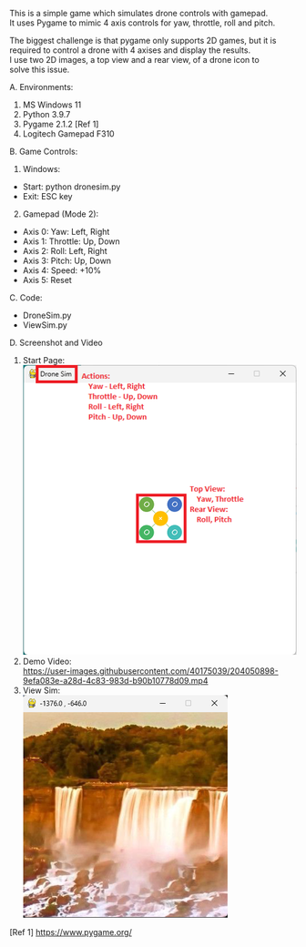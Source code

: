 This is a simple game which simulates drone controls with gamepad.  
It uses Pygame to mimic 4 axis controls for yaw, throttle, roll and pitch.  

The biggest challenge is that pygame only supports 2D games, but it is  
required to control a drone with 4 axises and display the results.  
I use two 2D images, a top view and a rear view, of a drone icon to  
solve this issue.   

A. Environments:  
1. MS Windows 11  
2. Python 3.9.7  
3. Pygame 2.1.2 [Ref 1]  
4. Logitech Gamepad F310  

B. Game Controls:

1. Windows:
- Start: python dronesim.py
- Exit: ESC key

2. Gamepad (Mode 2):  
- Axis 0: Yaw: Left, Right  
- Axis 1: Throttle: Up, Down  
- Axis 2: Roll: Left, Right  
- Axis 3: Pitch: Up, Down  
- Axis 4: Speed: +10%  
- Axis 5: Reset

C. Code:  
- DroneSim.py  
- ViewSim.py  

D. Screenshot and Video  
1. Start Page:  
![Start Page](demo.png)  
2. Demo Video:  
https://user-images.githubusercontent.com/40175039/204050898-9efa083e-a28d-4c83-983d-b90b10778d09.mp4  
3. View Sim:  
![ViewSim](viewsim.png)  

[Ref 1] https://www.pygame.org/    

